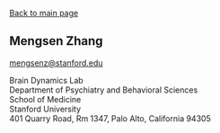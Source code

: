 [Back to main page](index.md)

Mengsen Zhang
---
mengsenz@stanford.edu

Brain Dynamics Lab  
Department of Psychiatry and Behavioral Sciences  
School of Medicine  
Stanford University  
401 Quarry Road, Rm 1347, Palo Alto, California 94305 
